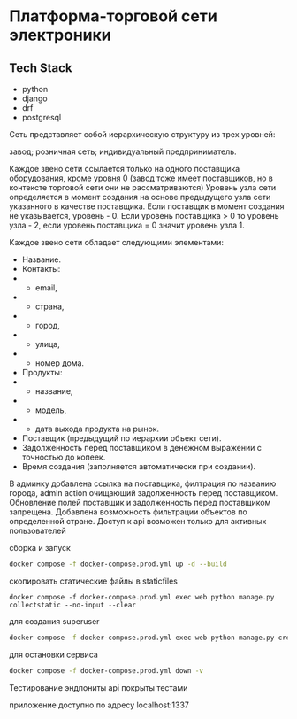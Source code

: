 # Платформа-торговой сети электроники

## Tech Stack

- python
- django
- drf
- postgresql

Сеть представляет собой иерархическую структуру из трех уровней:

завод;
розничная сеть;
индивидуальный предприниматель.

Каждое звено сети ссылается только на одного поставщика оборудования, кроме уровня 0 (завод тоже имеет поставщиков,
но в контексте торговой сети они не рассматриваются)
Уровень узла сети определяется в момент создания на основе предыдущего узла сети указанного в качестве поставщика.
Если поставщик в момент создания не указывается, уровень - 0. Если уровень поставщика > 0 то уровень узла - 2, если 
уровень поставщика = 0 значит уровень узла 1. 

Каждое звено сети обладает следующими элементами:
- Название.
- Контакты:
- - email,
- - страна,
- - город,
- - улица,
- - номер дома.
- Продукты:
- - название,
- - модель,
- - дата выхода продукта на рынок.
- Поставщик (предыдущий по иерархии объект сети).
- Задолженность перед поставщиком в денежном выражении с точностью до копеек. 
- Время создания (заполняется автоматически при создании).

В админку добавлена ссылка на поставщика, филтрация по названию города, admin action очищающий задолженность перед поставщиком.
Обновление полей поставщик и задолженность перед поставщиком запрещена.
Добавлена возможность фильтрации объектов по определенной стране.
Доступ к api возможен только для активных пользователей

сборка и запуск
```sh
docker compose -f docker-compose.prod.yml up -d --build
```
скопировать статические файлы в staticfiles
```
docker compose -f docker-compose.prod.yml exec web python manage.py collectstatic --no-input --clear
```
для создания superuser
```sh
docker compose -f docker-compose.prod.yml exec web python manage.py create_su
```
для остановки сервиса
```sh
docker compose -f docker-compose.prod.yml down -v
```
Тестирование
эндпониты api покрыты тестами

приложение доступно по адресу localhost:1337
